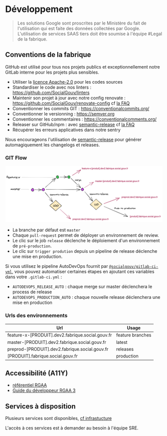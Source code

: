# Développement

> Les solutions Google sont proscrites par le Ministère du fait de l'utilisation qui est faite des données collectées par Google. L'utilisation de services SAAS tiers doit être soumise à l'équipe #Legal de la fabrique.

## Conventions de la fabrique

GitHub est utilisé pour tous nos projets publics et exceptionnellement notre GitLab interne pour les projets plus sensibles.

- Utiliser la [licence Apache-2.0](https://www.numerique.gouv.fr/publications/politique-logiciel-libre/pratique/#aide-au-choix-de-la-licence) pour les codes sources
- Standardiser le code avec nos linters : https://github.com/SocialGouv/linters
- Maintenir son projet à jour avec notre config renovate : https://github.com/SocialGouv/renovate-config cf [la FAQ](/faq?id=utilisation-de-renovate)
- Conventionner les commits GIT : https://conventionalcommits.org/
- Conventionner le versionning : https://semver.org
- Conventionner les commentaires : https://conventionalcomments.org/
- Releaser sur GitHub/npm : avec [semantic-release](https://github.com/semantic-release/semantic-release) cf [la FAQ](/faq?id=installer-semantic-release)
- Récupérer les erreurs applicatives dans notre sentry

Nous encourageons l'utilisation de [semantic-release](/faq?id=installer-semantic-release) pour générer automagiquement les changelogs et releases.

### GIT Flow

[![](_media/git-flow-simple.png ":size=700x280")](https://excalidraw.com/#json=5098019938631680,IXyWEfTp2NTWbAiBT43D9g)

- La branche par défaut est `master`
- Chaque `pull-request` permet de déployer un environnement de review.
- Le clic sur le job `release` déclenche le déploiement d'un environnement de `pré-production`.
- Le clic sur `trigger prodution` depuis un pipeline de release déclenche une mise en production.

Si vous utilisez le pipeline AutoDevOps fournit par [`@socialgouv/gitlab-ci-yml`](https://github.com/SocialGouv/gitlab-ci-yml/), vous pouvez automatiser certaines étapes en ajoutant ces variables dans votre `.gitlab-ci.yml` :

- `AUTODEVOPS_RELEASE_AUTO` : chaque merge sur master déclenchera le process de release
- `AUTODEVOPS_PRODUCTION_AUTO` : chaque nouvelle release déclenchera une mise en production

### Urls des environnements

| Url                                              | Usage            |
| ------------------------------------------------ | ---------------- |
| feature-x-[PRODUIT].dev2.fabrique.social.gouv.fr | feature branches |
| master-[PRODUIT].dev2.fabrique.social.gouv.fr    | latest           |
| preprod-[PRODUIT].dev2.fabrique.social.gouv.fr   | releases         |
| [PRODUIT].fabrique.social.gouv.fr                | production       |

## Accessibilité (A11Y)

- [référentiel RGAA](http://references.modernisation.gouv.fr/rgaa-accessibilite/)
- [Guide du développeur RGAA 3](https://github.com/DISIC/guide-developpeur)

## Services à disposition

Plusieurs services sont disponibles, [cf infrastucture](infrastructure?id=services-transverses)

L'accès à ces services est à demander au besoin à l'équipe SRE.
